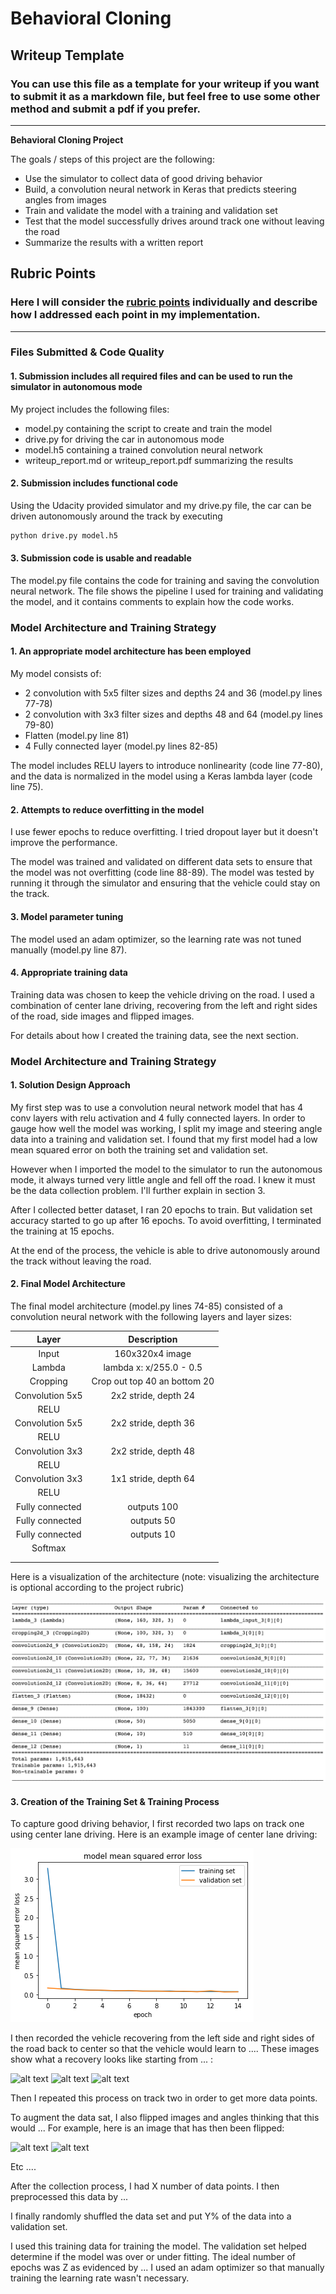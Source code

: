 # **Behavioral Cloning** 

## Writeup Template

### You can use this file as a template for your writeup if you want to submit it as a markdown file, but feel free to use some other method and submit a pdf if you prefer.

---

**Behavioral Cloning Project**

The goals / steps of this project are the following:
* Use the simulator to collect data of good driving behavior
* Build, a convolution neural network in Keras that predicts steering angles from images
* Train and validate the model with a training and validation set
* Test that the model successfully drives around track one without leaving the road
* Summarize the results with a written report


[//]: # (Image References)

[image1]: ./plots/model_vis.png "Model Visualization"
[image2]: ./plots/model_mse.png "Model Performance"
[image3]: ./examples/placeholder_small.png "Recovery Image"
[image4]: ./examples/placeholder_small.png "Recovery Image"
[image5]: ./examples/placeholder_small.png "Recovery Image"
[image6]: ./examples/placeholder_small.png "Normal Image"
[image7]: ./examples/placeholder_small.png "Flipped Image"

## Rubric Points
### Here I will consider the [rubric points](https://review.udacity.com/#!/rubrics/432/view) individually and describe how I addressed each point in my implementation.  

---
### Files Submitted & Code Quality

#### 1. Submission includes all required files and can be used to run the simulator in autonomous mode

My project includes the following files:
* model.py containing the script to create and train the model
* drive.py for driving the car in autonomous mode
* model.h5 containing a trained convolution neural network 
* writeup_report.md or writeup_report.pdf summarizing the results

#### 2. Submission includes functional code
Using the Udacity provided simulator and my drive.py file, the car can be driven autonomously around the track by executing 
```sh
python drive.py model.h5
```

#### 3. Submission code is usable and readable

The model.py file contains the code for training and saving the convolution neural network. The file shows the pipeline I used for training and validating the model, and it contains comments to explain how the code works.

### Model Architecture and Training Strategy

#### 1. An appropriate model architecture has been employed

My model consists of:
 - 2 convolution with 5x5 filter sizes and depths 24 and 36 (model.py lines 77-78) 
 - 2 convolution with 3x3 filter sizes and depths 48 and 64 (model.py lines 79-80) 
 - Flatten (model.py line 81)
 - 4 Fully connected layer (model.py lines 82-85)

The model includes RELU layers to introduce nonlinearity (code line 77-80), and the data is normalized in the model using a Keras lambda layer (code line 75). 

#### 2. Attempts to reduce overfitting in the model

I use fewer epochs to reduce overfitting. I tried dropout layer but it doesn't improve the performance. 

The model was trained and validated on different data sets to ensure that the model was not overfitting (code line 88-89). The model was tested by running it through the simulator and ensuring that the vehicle could stay on the track.

#### 3. Model parameter tuning

The model used an adam optimizer, so the learning rate was not tuned manually (model.py line 87).

#### 4. Appropriate training data

Training data was chosen to keep the vehicle driving on the road. I used a combination of center lane driving, recovering from the left and right sides of the road, side images and flipped images.

For details about how I created the training data, see the next section. 

### Model Architecture and Training Strategy

#### 1. Solution Design Approach

My first step was to use a convolution neural network model that has 4 conv layers with relu activation and 4 fully connected layers. In order to gauge how well the model was working, I split my image and steering angle data into a training and validation set. I found that my first model had a low mean squared error on both the training set and validation set. 

However when I imported the model to the simulator to run the autonomous mode, it always turned very little angle and fell off the road. I knew it must be the data collection problem. I'll further explain in section 3. 

After I collected better dataset, I ran 20 epochs to train. But validation set accuracy started to go up after 16 epochs. To avoid overfitting, I terminated the training at 15 epochs.

At the end of the process, the vehicle is able to drive autonomously around the track without leaving the road.

#### 2. Final Model Architecture

The final model architecture (model.py lines 74-85) consisted of a convolution neural network with the following layers and layer sizes:

| Layer         		|     Description	        					| 
|:---------------------:|:---------------------------------------------:| 
| Input         		| 160x320x4 image   							| 
| Lambda         		| lambda x: x/255.0 - 0.5   							| 
| Cropping         		| Crop out top 40 an bottom 20  							| 
| Convolution 5x5     	| 2x2 stride, depth 24 	|
| RELU					|												|
| Convolution 5x5	    | 2x2 stride, depth 36 	|
| RELU					|												|
| Convolution 3x3	    | 2x2 stride, depth 48 	|
| RELU					|												|
| Convolution 3x3	    | 1x1 stride, depth 64 	|
| RELU					|												|
| Fully connected		| outputs 100        									|
| Fully connected		| outputs 50        									|
| Fully connected		| outputs 10        									|
| Softmax				|         									|
|						|												|
|						|												|

Here is a visualization of the architecture (note: visualizing the architecture is optional according to the project rubric)

![alt text][image1]

#### 3. Creation of the Training Set & Training Process

To capture good driving behavior, I first recorded two laps on track one using center lane driving. Here is an example image of center lane driving:

![alt text][image2]

I then recorded the vehicle recovering from the left side and right sides of the road back to center so that the vehicle would learn to .... These images show what a recovery looks like starting from ... :

![alt text][image3]
![alt text][image4]
![alt text][image5]

Then I repeated this process on track two in order to get more data points.

To augment the data sat, I also flipped images and angles thinking that this would ... For example, here is an image that has then been flipped:

![alt text][image6]
![alt text][image7]

Etc ....

After the collection process, I had X number of data points. I then preprocessed this data by ...


I finally randomly shuffled the data set and put Y% of the data into a validation set. 

I used this training data for training the model. The validation set helped determine if the model was over or under fitting. The ideal number of epochs was Z as evidenced by ... I used an adam optimizer so that manually training the learning rate wasn't necessary.
